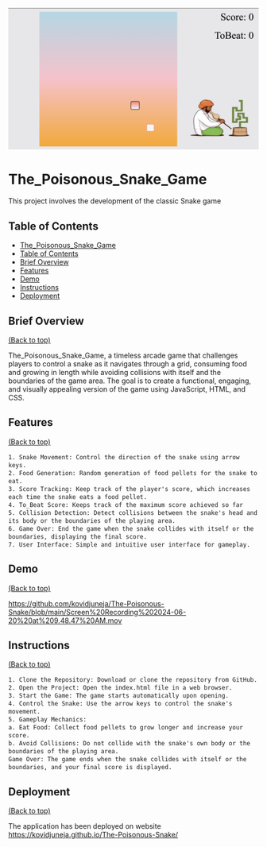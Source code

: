 ![Banner](https://github.com/kovidjuneja/assets/blob/main/Screenshot%202024-06-20%20at%2011.12.40%20AM.png)


#                 The_Poisonous_Snake_Game

This project involves the development of the classic Snake game

## Table of Contents

- [The_Poisonous_Snake_Game](#the_Poisonous_Snake_Game)
- [Table of Contents](#table-of-contents)
- [Brief Overview](#brief-overview)
- [Features](#features)
- [Demo](#demo)
- [Instructions](#instructions)
- [Deployment](#deployment)
## Brief Overview
[(Back to top)](#table-of-contents)

The_Poisonous_Snake_Game, a timeless arcade game that challenges players to control a snake as it navigates through a grid, consuming food and growing in length while avoiding collisions with itself and the boundaries of the game area. The goal is to create a functional, engaging, and visually appealing version of the game using JavaScript, HTML, and CSS.
## Features
[(Back to top)](#table-of-contents)

    1. Snake Movement: Control the direction of the snake using arrow keys.
    2. Food Generation: Random generation of food pellets for the snake to eat.
    3. Score Tracking: Keep track of the player's score, which increases each time the snake eats a food pellet.
    4. To_Beat Score: Keeps track of the maximum score achieved so far 
    5. Collision Detection: Detect collisions between the snake's head and its body or the boundaries of the playing area.
    6. Game Over: End the game when the snake collides with itself or the boundaries, displaying the final score.
    7. User Interface: Simple and intuitive user interface for gameplay.
## Demo
[(Back to top)](#table-of-contents)

https://github.com/kovidjuneja/The-Poisonous-Snake/blob/main/Screen%20Recording%202024-06-20%20at%209.48.47%20AM.mov


## Instructions
[(Back to top)](#table-of-contents)


    1. Clone the Repository: Download or clone the repository from GitHub.
    2. Open the Project: Open the index.html file in a web browser.
    3. Start the Game: The game starts automatically upon opening.
    4. Control the Snake: Use the arrow keys to control the snake's movement.
    5. Gameplay Mechanics:
    a. Eat Food: Collect food pellets to grow longer and increase your score.
    b. Avoid Collisions: Do not collide with the snake's own body or the boundaries of the playing area.
    Game Over: The game ends when the snake collides with itself or the boundaries, and your final score is displayed.
## Deployment
[(Back to top)](#table-of-contents)

The application has been deployed on website https://kovidjuneja.github.io/The-Poisonous-Snake/



